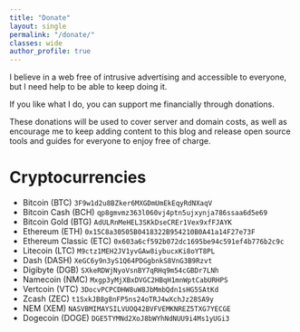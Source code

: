 ```yaml
---
title: "Donate"
layout: single
permalink: "/donate/"
classes: wide
author_profile: true
---
```


I believe in a web free of intrusive advertising and accessible to everyone, but
I need help to be able to keep doing it.

If you like what I do, you can support me financially through donations.

These donations will be used to cover server and domain costs, as well as encourage
me to keep adding content to this blog and release open source tools and guides
for everyone to enjoy free of charge.

# Cryptocurrencies

- [<i class="fas fa-qrcode"></i>](/assets/images/cryptocurrency-qrs/btc.png) Bitcoin (BTC)  `3F9w1d2u8BZker6MXGDmUmEkEqyRdNXaqV` [<i class="fas fa-external-link-alt"></i>](bitcoin:3F9w1d2u8BZker6MXGDmUmEkEqyRdNXaqV)
- [<i class="fas fa-qrcode"></i>](/assets/images/cryptocurrency-qrs/bch.png) Bitcoin Cash (BCH) `qp8gmvmz363l060vj4ptn5ujxynja786ssaa6d5e69` [<i class="fas fa-external-link-alt"></i>](bitcoincash:qp8gmvmz363l060vj4ptn5ujxynja786ssaa6d5e69)
- [<i class="fas fa-qrcode"></i>](/assets/images/cryptocurrency-qrs/btg.png) Bitcoin Gold (BTG) `AdULRnMeHEL3SKkDseCREr1Vex9xfFJAYK`
- [<i class="fas fa-qrcode"></i>](/assets/images/cryptocurrency-qrs/eth.png) Ethereum (ETH) `0x15C8a30505B0418322B954210B0A41a14F27e73F`
- [<i class="fas fa-qrcode"></i>](/assets/images/cryptocurrency-qrs/etc.png) Ethereum Classic (ETC) `0x603a6cf592b072dc1695be94c591ef4b776b2c9c`
- [<i class="fas fa-qrcode"></i>](/assets/images/cryptocurrency-qrs/ltc.png) Litecoin (LTC) `M9ctz1MEH2JV1yvGAw8iybucxKi8oYT8PL`
- [<i class="fas fa-qrcode"></i>](/assets/images/cryptocurrency-qrs/dash.png) Dash (DASH) `XeGC6y9n3yS1Q64PDGgbnkS8VnG3B9Rzvt`
- [<i class="fas fa-qrcode"></i>](/assets/images/cryptocurrency-qrs/dgb.png) Digibyte (DGB) `SXkeRDWjNyoVsnBY7qRHq9m54cGBDr7LNh`
- [<i class="fas fa-qrcode"></i>](/assets/images/cryptocurrency-qrs/nmc.png) Namecoin (NMC) `Mxgp3yMjXBxDVGC2HBqH1mnWptCabURHPS`
- [<i class="fas fa-qrcode"></i>](/assets/images/cryptocurrency-qrs/vtc.png) Vertcoin (VTC) `3DocvPCPCDHW8uW8JbMmbQdn1sHG5SAtKd`
- [<i class="fas fa-qrcode"></i>](/assets/images/cryptocurrency-qrs/zec.png) Zcash (ZEC) `t1SxkJB8g8nFP5ns24oTRJ4wXchJz28SA9y`
- [<i class="fas fa-qrcode"></i>](/assets/images/cryptocurrency-qrs/xem.png) NEM (XEM) `NASVBMIMAYSILVUOQ42BVFVEMKNREZ5TXG7YECGE`
- [<i class="fas fa-qrcode"></i>](/assets/images/cryptocurrency-qrs/doge.png) Dogecoin (DOGE) `DGE5TYMNd2XoJ8bWYhNdNUU9i4Ms1yUGi3`
